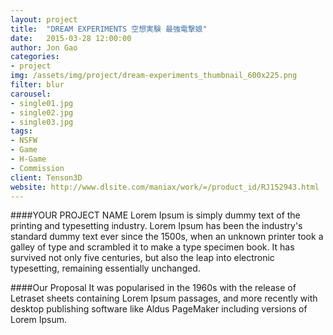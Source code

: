 ```yaml
---
layout: project
title:  "DREAM EXPERIMENTS 空想実験 最強電撃娘"
date:   2015-03-28 12:00:00
author: Jon Gao
categories:
- project
img: /assets/img/project/dream-experiments_thumbnail_600x225.png
filter: blur
carousel:
- single01.jpg
- single02.jpg
- single03.jpg
tags:
- NSFW
- Game
- H-Game
- Commission
client: Tenson3D
website: http://www.dlsite.com/maniax/work/=/product_id/RJ152943.html
---
```

####YOUR PROJECT NAME
Lorem Ipsum is simply dummy text of the printing and typesetting industry. Lorem Ipsum has been the industry's standard dummy text ever since the 1500s, when an unknown printer took a galley of type and scrambled it to make a type specimen book. It has survived not only five centuries, but also the leap into electronic typesetting, remaining essentially unchanged.

####Our Proposal
It was popularised in the 1960s with the release of Letraset sheets containing Lorem Ipsum passages, and more recently with desktop publishing software like Aldus PageMaker including versions of Lorem Ipsum.
